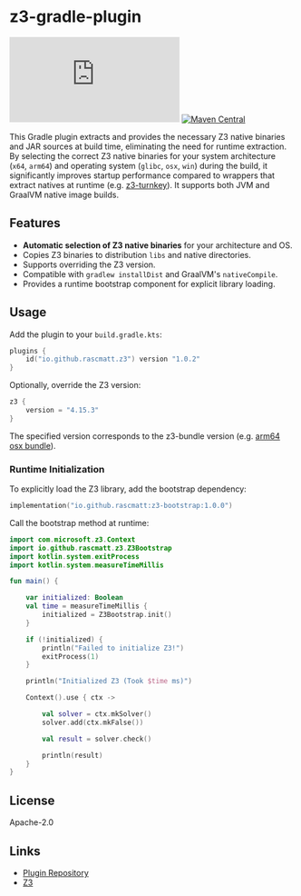# z3-gradle-plugin

[![Gradle Plugin Portal](https://img.shields.io/gradle-plugin-portal/v/io.github.rascmatt.z3?logo=gradle&label=Gradle%20Plugin%20Portal&color=%2393c10b)](https://plugins.gradle.org/plugin/io.github.rascmatt.z3)
[![Maven Central](https://img.shields.io/maven-central/v/io.github.rascmatt/z3-bootstrap.svg?label=Maven%20Central&logo=apachemaven&color=%2393c10b)](https://central.sonatype.com/artifact/io.github.rascmatt/z3-bootstrap)

This Gradle plugin extracts and provides the necessary Z3 native binaries and JAR sources at build time, eliminating the need for runtime extraction. By selecting the correct Z3 native binaries for your system architecture (`x64`, `arm64`) and operating system (`glibc`, `osx`, `win`) during the build, it significantly improves startup performance compared to wrappers that extract natives at runtime (e.g. [z3-turnkey](https://github.com/tudo-aqua/z3-turnkey)). It supports both JVM and GraalVM native image builds.

## Features

- **Automatic selection of Z3 native binaries** for your architecture and OS.
- Copies Z3 binaries to distribution `libs` and native directories.
- Supports overriding the Z3 version.
- Compatible with `gradlew installDist` and GraalVM's `nativeCompile`.
- Provides a runtime bootstrap component for explicit library loading.

## Usage

Add the plugin to your `build.gradle.kts`:

```kotlin
plugins {
    id("io.github.rascmatt.z3") version "1.0.2"
}
```

Optionally, override the Z3 version:

```kotlin
z3 {
    version = "4.15.3"
}
```

The specified version corresponds to the z3-bundle version (e.g. [arm64 osx bundle](https://central.sonatype.com/artifact/io.github.rascmatt/z3-bundle-arm64-osx)). 

### Runtime Initialization

To explicitly load the Z3 library, add the bootstrap dependency:

```kotlin
implementation("io.github.rascmatt:z3-bootstrap:1.0.0")
```

Call the bootstrap method at runtime:

```kotlin
import com.microsoft.z3.Context
import io.github.rascmatt.z3.Z3Bootstrap
import kotlin.system.exitProcess
import kotlin.system.measureTimeMillis

fun main() {

    var initialized: Boolean
    val time = measureTimeMillis {
        initialized = Z3Bootstrap.init()
    }

    if (!initialized) {
        println("Failed to initialize Z3!")
        exitProcess(1)
    }

    println("Initialized Z3 (Took $time ms)")

    Context().use { ctx ->

        val solver = ctx.mkSolver()
        solver.add(ctx.mkFalse())

        val result = solver.check()

        println(result)
    }
}
```

## License

Apache-2.0

## Links

- [Plugin Repository](https://github.com/rascmatt/z3-gradle-plugin)
- [Z3](https://github.com/Z3Prover/z3)
